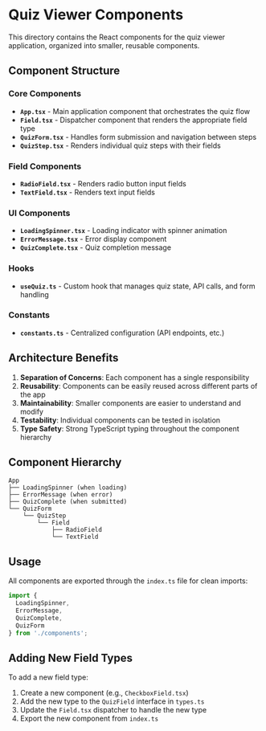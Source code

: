 # Quiz Viewer Components

This directory contains the React components for the quiz viewer application, organized into smaller, reusable components.

## Component Structure

### Core Components

- **`App.tsx`** - Main application component that orchestrates the quiz flow
- **`Field.tsx`** - Dispatcher component that renders the appropriate field type
- **`QuizForm.tsx`** - Handles form submission and navigation between steps
- **`QuizStep.tsx`** - Renders individual quiz steps with their fields

### Field Components

- **`RadioField.tsx`** - Renders radio button input fields
- **`TextField.tsx`** - Renders text input fields

### UI Components

- **`LoadingSpinner.tsx`** - Loading indicator with spinner animation
- **`ErrorMessage.tsx`** - Error display component
- **`QuizComplete.tsx`** - Quiz completion message

### Hooks

- **`useQuiz.ts`** - Custom hook that manages quiz state, API calls, and form handling

### Constants

- **`constants.ts`** - Centralized configuration (API endpoints, etc.)

## Architecture Benefits

1. **Separation of Concerns**: Each component has a single responsibility
2. **Reusability**: Components can be easily reused across different parts of the app
3. **Maintainability**: Smaller components are easier to understand and modify
4. **Testability**: Individual components can be tested in isolation
5. **Type Safety**: Strong TypeScript typing throughout the component hierarchy

## Component Hierarchy

```
App
├── LoadingSpinner (when loading)
├── ErrorMessage (when error)
├── QuizComplete (when submitted)
└── QuizForm
    └── QuizStep
        └── Field
            ├── RadioField
            └── TextField
```

## Usage

All components are exported through the `index.ts` file for clean imports:

```typescript
import { 
  LoadingSpinner, 
  ErrorMessage, 
  QuizComplete, 
  QuizForm 
} from './components';
```

## Adding New Field Types

To add a new field type:

1. Create a new component (e.g., `CheckboxField.tsx`)
2. Add the new type to the `QuizField` interface in `types.ts`
3. Update the `Field.tsx` dispatcher to handle the new type
4. Export the new component from `index.ts`
